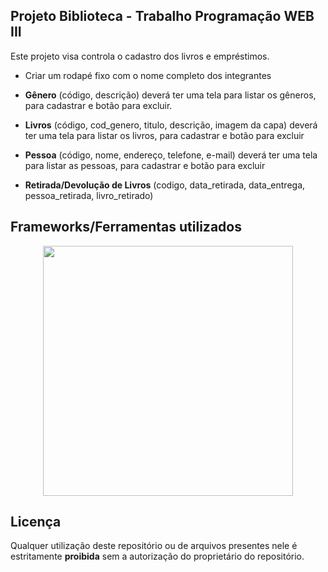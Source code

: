 ## Projeto Biblioteca - Trabalho Programação WEB III
Este projeto visa controla o cadastro dos livros e empréstimos.

* Criar um rodapé fixo com o nome completo dos integrantes

* **Gênero** (código, descrição) deverá ter uma tela para listar os gêneros, para cadastrar e botão para excluir.

* **Livros** (código, cod_genero, titulo, descrição, imagem da capa) deverá ter uma tela para listar os livros, para cadastrar e botão para excluir

* **Pessoa** (código, nome, endereço, telefone, e-mail) deverá ter uma tela para listar as pessoas, para cadastrar e botão para excluir

* **Retirada/Devolução de Livros** (codigo, data_retirada, data_entrega, pessoa_retirada, livro_retirado)

## Frameworks/Ferramentas utilizados

<p align="center"><a href="https://laravel.com" target="_blank"><img src="https://raw.githubusercontent.com/laravel/art/master/logo-lockup/5%20SVG/2%20CMYK/1%20Full%20Color/laravel-logolockup-cmyk-red.svg" width="400"></a></p>

## Licença

Qualquer utilização deste repositório ou de arquivos presentes nele é estritamente **proibida** sem a autorização do proprietário do repositório.
